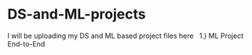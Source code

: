 # DS-and-ML-projects
I will be uploading my DS and ML based project files here
&nbsp;&nbsp;1.) ML Project End-to-End
